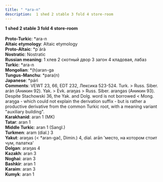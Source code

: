```yaml
---
title: " *ara-n"
description:  1 shed 2 stable 3 fold 4 store-room
---
```

<strong> 1 shed 2 stable 3 fold 4 store-room</strong><br><br>
<strong>Proto-Turkic</strong>:  *ara-n<br>
<strong>Altaic etymology</strong>:  Altaic etymology<br>
<strong> Proto-Altaic</strong>:  *p`árà<br>
<strong>Nostratic</strong>:  Nostratic<br>
<strong>Russian meaning</strong>:  1 хлев 2 скотный двор 3 загон 4 кладовая, лабаз<br>
<strong>Turkic</strong>:  *ara-n<br>
<strong>Mongolian</strong>:  *(h)aran-ga<br>
<strong>Tungus-Manchu</strong>:  *para(n)<br>
<strong>Japanese</strong>:  *párì<br>
<strong>Comments</strong>:  VEWT 23, 66, EDT 232, Лексика 523-524. Turk. > Russ. Siber. arán (Аникин 92). Yak. > Evk. araŋas > Russ. Siber. arangas (Аникин 93). Despite Stachowski 36, the Yak. and Dolg. word is not borrowed < Mong. araŋga - which could not explain the derivation suffix - but is rather a productive derivative from the common Turkic root, with a meaning variant "auxiliary building".<br>
<strong>Karakhanid</strong>:  aran 1 (MK)<br>
<strong>Tatar</strong>:  aran 1<br>
<strong>Middle Turkic</strong>:  aran 1 (Sangl.)<br>
<strong>Turkmen</strong>:  aram (dial.) 3<br>
<strong>Yakut</strong>:  araŋas (< *aran-gač, Dimin.) 4, dial. arān 'место, на котором стоит чум, палатка'<br>
<strong>Dolgan</strong>:  araŋas 4<br>
<strong>Kazakh</strong>:  aran 3<br>
<strong>Noghai</strong>:  aran 3<br>
<strong>Bashkir</strong>:  aran 1<br>
<strong>Karaim</strong>:  aran 3<br>
<strong>Kumyk</strong>:  aran 1<br>



